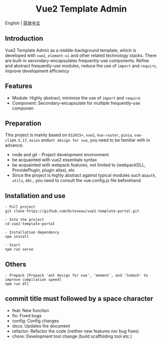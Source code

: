 <h1 style="text-align: center">Vue2 Template Admin</h1>

English | [简体中文](https://github.com/Octoveau/vue2-element-admin-thin/blob/main/README.zh-CN.md)
## Introduction

Vue2 Template Admin as a middle-background template, which is developed with `vue2`, `element-ui` and other related technology stacks.   There are built-in secondary-encapsulates frequently-use components.   Refine and abstract frequently-use modules, reduce the use of `import` and `require`, improve development efficiency

## Features

- Module: Highly abstract, minimize the use of `import` and `require`
- Component: Secondary-encapsulate for multiple frequently-use componen

## Preparation

This project is mainly based on `ES2015+`, `vue2`, `Vue-router`, `pinia`, `vue-cli@4.5.17`, `axios` and` ant design for vue `, you need to be familiar with in advance.

- node and git - Project development environment
- be acquainted with vue2 essentials syntax
- be acquainted with webpack features, not limited to (webpackDLL, ProvidePlugin, plugin alias), etc
- Since the project is highly abstract against typical modules such as` auth `, `utils`, etc., you need to consult the vue.config.js file beforehand

## Installation and use

```
- Pull project
git clone https://github.com/Octoveau/vue2-template-portal.git

- Into the project
cd vue2-template-portal

- Installation dependency
npm install

- Start
npm run serve
```

## Others
```
- Prepack [Prepack 'ant design for vue', 'moment', and 'lodash' to improve compilation speed]
npm run dll
```


## commit title must followed by a space character

- feat: New function
- fix: Fixed bugs
- config: Config changes
- docs: Updates the document
- refactor: Refactor the code (neither new features nor bug fixes)
- chore: Development tool change (build scaffolding tool etc.)
